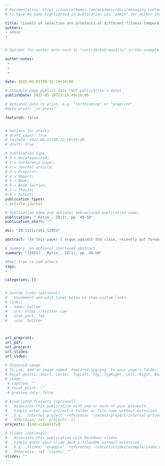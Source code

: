 ```yaml
---
# Documentation: https://sourcethemes.com/academic/docs/managing-content/
# to have my name highlighted in publication use "admin" for author instead of Pierrick Bourrat

title: "Levels of selection are artefacts of different fitness temporal measures"
authors:
- admin
- 


# Options for author note such as "contributed equally" in the example below, assuming they are three authors, the third author is corresponding author.

author_notes:
 - 
 - 
 - 
 
date: 2015-03-01T08:32:19+10:00

# Schedule page publish date (NOT publication's date).
publishDate: 2022-05-30T23:28:48+10:00

# Optional date to print, e.g. "forthcoming" or "preprint"
#date_print: "in press"

featured: false


# Options for drafts
# draft_paper: true
# lastmod: 2022-06-01T08:32:19+10:00
# draft: true

# Publication type.
# 0 = Uncategorized;
# 1 = Conference paper;
# 2 = Journal article;
# 3 = Preprint;
# 4 = Report;
# 5 = Book;
# 6 = Book Section;
# 7 = Thesis;
# 8 = Patent;
publication_types:
- article-journal

# Publication name and optional abbreviated publication name.
publication: "_Ratio_, 28(1), pp. 40–50"
publication_short: ""

doi: "10.1111/rati.12053"

abstract: "In this paper I argue against the claim, recently put forward by some philosophers of biology and evolutionary biologists, that there can be two or more ontologically distinct levels of selection. I show by comparing the fitness of individuals with that of collectives of individuals in the same environment and over the same period of time – as required to decide if one or more levels of selection is acting in a population – that the selection of collectives is a by-product of selection at the individual level; thus, talking about two or more levels of selection represents merely a different perspective on one and the same process."

# Summary. An optional shortened abstract.
summary: "(2015). _Ratio_, 28(1), pp. 40–50"

#Feel free to add others
tags:
- 

categories: []


# Custom links (optional).
#   Uncomment and edit lines below to show custom links.
# links:
# - name: Follow
#   url: https://twitter.com
#   icon_pack: fab
#   icon: twitter



url_preprint:
url_pdf:
url_project:
url_slides:
url_video:

# Featured image
# To use, add an image named `featured.jpg/png` to your page's folder. 
# Focal points: Smart, Center, TopLeft, Top, TopRight, Left, Right, BottomLeft, Bottom, BottomRight.
# image:
 # caption: ""
 # focal_point: ""
 # preview_only: false

# Associated Projects (optional).
#   Associate this publication with one or more of your projects.
#   Simply enter your project's folder or file name without extension.
#   E.g. `internal-project` references `content/project/internal-project/index.md`.
#   Otherwise, set `projects: []`.
projects: [individuality]

# Slides (optional).
#   Associate this publication with Markdown slides.
#   Simply enter your slide deck's filename without extension.
#   E.g. `slides: "example"` references `content/slides/example/index.md`.
#   Otherwise, set `slides: ""`.
slides: ""
---
```



